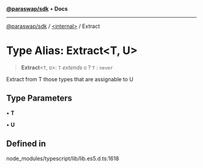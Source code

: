 [**@paraswap/sdk**](../../README.md) • **Docs**

***

[@paraswap/sdk](../../globals.md) / [\<internal\>](../README.md) / Extract

# Type Alias: Extract\<T, U\>

> **Extract**\<`T`, `U`\>: `T` *extends* `U` ? `T` : `never`

Extract from T those types that are assignable to U

## Type Parameters

• **T**

• **U**

## Defined in

node\_modules/typescript/lib/lib.es5.d.ts:1618
